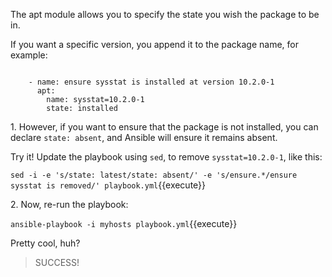 
The apt module allows you to specify the state you wish the package to be in.

If you want a specific version, you append it to the package name, for example:

```

    - name: ensure sysstat is installed at version 10.2.0-1
      apt:
        name: sysstat=10.2.0-1
        state: installed

```

1\. However, if you want to ensure that the package is not installed, you can declare `state: absent`, and Ansible will ensure it remains absent.

Try it! Update the playbook using `sed`, to remove `sysstat=10.2.0-1`, like this:

`sed -i -e 's/state: latest/state: absent/' -e 's/ensure.*/ensure sysstat is removed/' playbook.yml`{{execute}}

2\. Now, re-run the playbook:

`ansible-playbook -i myhosts playbook.yml`{{execute}}

Pretty cool, huh?

>SUCCESS!
